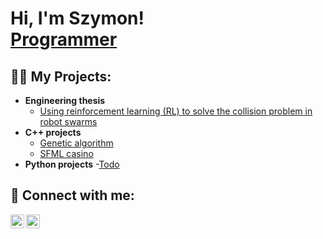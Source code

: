 <h1>Hi, I'm Szymon! <br/><a href="https://github.com/kvbicki">Programmer</a></h1>

<h2>👨‍💻 My Projects:</h2>

- <b>Engineering thesis </b>
  - [Using reinforcement learning (RL) to solve the collision problem in robot swarms](https://github.com/kvbicki)
- <b>C++ projects</b>
  - [Genetic algorithm](https://github.com/kvbicki)
  - [SFML casino](https://github.com/kvbicki)
- <b>Python projects</b>
  -[Todo](https://github.com/kvbicki)

<h2> 🤳 Connect with me:</h2>

[<img align="left" alt="JoshMadakor | LinkedIn" width="22px" src="https://cdn.jsdelivr.net/npm/simple-icons@v3/icons/linkedin.svg" />][linkedin]
[<img align="left" alt="JoshMadakor | Instagram" width="22px" src="https://cdn.jsdelivr.net/npm/simple-icons@v3/icons/instagram.svg" />][instagram]


[instagram]: https://www.instagram.com/kvbicki_/
[linkedin]: https://www.linkedin.com/in/szymon-kubicki-44224223a/
